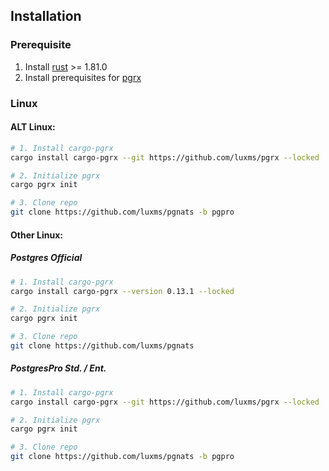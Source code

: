 ## Installation

### Prerequisite

1. Install [rust](https://www.rust-lang.org/tools/install) >= 1.81.0
2. Install prerequisites for [pgrx](https://github.com/pgcentralfoundation/pgrx?tab=readme-ov-file#system-requirements)

### Linux

#### ALT Linux:

```sh
# 1. Install cargo-pgrx
cargo install cargo-pgrx --git https://github.com/luxms/pgrx --locked

# 2. Initialize pgrx
cargo pgrx init

# 3. Clone repo
git clone https://github.com/luxms/pgnats -b pgpro
```


#### Other Linux:

##### Postgres Official

```sh
# 1. Install cargo-pgrx
cargo install cargo-pgrx --version 0.13.1 --locked

# 2. Initialize pgrx
cargo pgrx init

# 3. Clone repo
git clone https://github.com/luxms/pgnats
```

##### PostgresPro Std. / Ent.

```sh
# 1. Install cargo-pgrx
cargo install cargo-pgrx --git https://github.com/luxms/pgrx --locked

# 2. Initialize pgrx
cargo pgrx init

# 3. Clone repo
git clone https://github.com/luxms/pgnats -b pgpro
```

